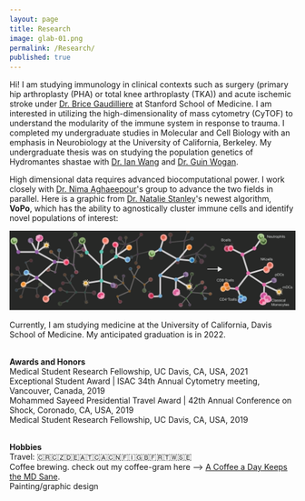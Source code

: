 ```yaml
---
layout: page
title: Research
image: glab-01.png
permalink: /Research/
published: true
---
```

Hi! I am studying immunology in clinical contexts such as surgery (primary hip arthroplasty (PHA) or total knee arthroplasty (TKA)) and acute ischemic stroke under <a href="https://gaudillierelab.stanford.edu">Dr. Brice Gaudilliere</a> at Stanford School of Medicine. I am interested in utilizing the high-dimensionality of mass cytometry (CyTOF) to understand the modularity of the immune system in response to trauma. I completed my undergraduate studies in Molecular and Cell Biology with an emphasis in Neurobiology at the University of California, Berkeley. My undergraduate thesis was on studying the population genetics of Hydromantes shastae with <a href="https://nature.berkeley.edu/wanglab/">Dr. Ian Wang</a> and <a href="http://www.guinwogan.com/">Dr. Guin Wogan</a>. 

High dimensional data requires advanced biocomputational power. I work closely with <a href="https://nalab.stanford.edu/">Dr. Nima Aghaeepour</a>'s group to advance the two fields in parallel. 
Here is a graphic from <a href="https://stanleyn.github.io/">Dr. Natalie Stanley</a>'s newest algorithm, <b>VoPo</b>, which has the ability to agnostically cluster immune cells and identify novel populations of interest: 

<span class="image main"><img src="assets/images/vopo.png" alt="" /></span>

Currently, I am studying medicine at the University of California, Davis School of Medicine. My anticipated graduation is in 2022. 

<br> <b> Awards and Honors </b> 
<br> Medical Student Research Fellowship, UC Davis, CA, USA, 2021
<br>Exceptional Student Award | ISAC 34th Annual Cytometry meeting, Vancouver, Canada, 2019 
<br>Mohammed Sayeed Presidential Travel Award | 42th Annual Conference on Shock, Coronado, CA, USA, 2019
<br> Medical Student Research Fellowship, UC Davis, CA, USA, 2019

<br><b> Hobbies </b>
 <br>Travel: 🇨🇷🇨🇿🇩🇪🇦🇹🇨🇦🇨🇳🇫🇮🇬🇧🇫🇷🇹🇼🇸🇪 
 <br>Coffee brewing. check out my coffee-gram here --> <a href="https://www.instagram.com/acoffeeadaykeepsthemdsane/">A Coffee a Day Keeps the MD Sane</a>.
 <br>Painting/graphic design
